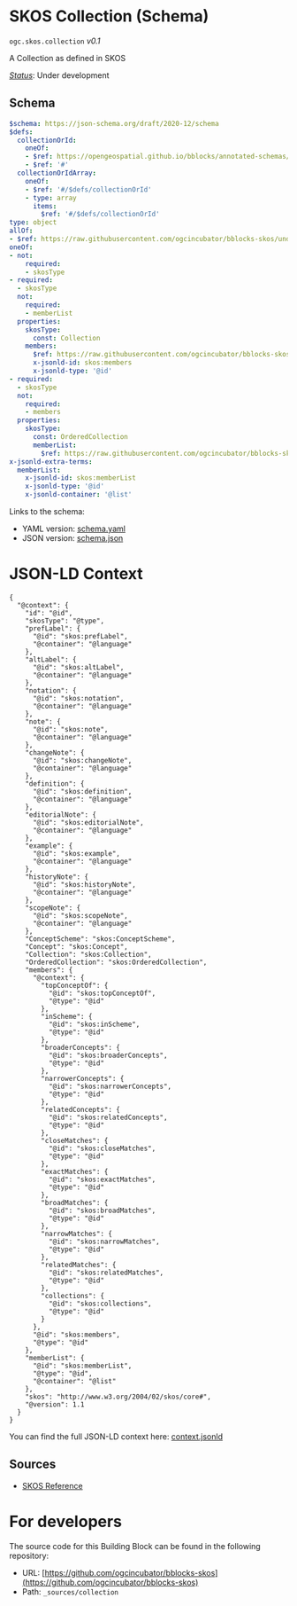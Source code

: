 
# SKOS Collection (Schema)

`ogc.skos.collection` *v0.1*

A Collection as defined in SKOS

[*Status*](http://www.opengis.net/def/status): Under development

## Schema

```yaml
$schema: https://json-schema.org/draft/2020-12/schema
$defs:
  collectionOrId:
    oneOf:
    - $ref: https://opengeospatial.github.io/bblocks/annotated-schemas/ogc-utils/iri-or-curie/schema.yaml
    - $ref: '#'
  collectionOrIdArray:
    oneOf:
    - $ref: '#/$defs/collectionOrId'
    - type: array
      items:
        $ref: '#/$defs/collectionOrId'
type: object
allOf:
- $ref: https://raw.githubusercontent.com/ogcincubator/bblocks-skos/undefined/build/annotated/skos/common/schema.yaml
oneOf:
- not:
    required:
    - skosType
- required:
  - skosType
  not:
    required:
    - memberList
  properties:
    skosType:
      const: Collection
    members:
      $ref: https://raw.githubusercontent.com/ogcincubator/bblocks-skos/undefined/build/annotated/skos/concept/schema.yaml#/$defs/conceptOrIdArray
      x-jsonld-id: skos:members
      x-jsonld-type: '@id'
- required:
  - skosType
  not:
    required:
    - members
  properties:
    skosType:
      const: OrderedCollection
      memberList:
        $ref: https://raw.githubusercontent.com/ogcincubator/bblocks-skos/undefined/build/annotated/skos/concept/schema.yaml#/$defs/conceptOrIdArray
x-jsonld-extra-terms:
  memberList:
    x-jsonld-id: skos:memberList
    x-jsonld-type: '@id'
    x-jsonld-container: '@list'

```

Links to the schema:

* YAML version: [schema.yaml](https://raw.githubusercontent.com/ogcincubator/bblocks-skos/undefined/build/annotated/skos/collection/schema.json)
* JSON version: [schema.json](https://raw.githubusercontent.com/ogcincubator/bblocks-skos/undefined/build/annotated/skos/collection/schema.yaml)


# JSON-LD Context

```jsonld
{
  "@context": {
    "id": "@id",
    "skosType": "@type",
    "prefLabel": {
      "@id": "skos:prefLabel",
      "@container": "@language"
    },
    "altLabel": {
      "@id": "skos:altLabel",
      "@container": "@language"
    },
    "notation": {
      "@id": "skos:notation",
      "@container": "@language"
    },
    "note": {
      "@id": "skos:note",
      "@container": "@language"
    },
    "changeNote": {
      "@id": "skos:changeNote",
      "@container": "@language"
    },
    "definition": {
      "@id": "skos:definition",
      "@container": "@language"
    },
    "editorialNote": {
      "@id": "skos:editorialNote",
      "@container": "@language"
    },
    "example": {
      "@id": "skos:example",
      "@container": "@language"
    },
    "historyNote": {
      "@id": "skos:historyNote",
      "@container": "@language"
    },
    "scopeNote": {
      "@id": "skos:scopeNote",
      "@container": "@language"
    },
    "ConceptScheme": "skos:ConceptScheme",
    "Concept": "skos:Concept",
    "Collection": "skos:Collection",
    "OrderedCollection": "skos:OrderedCollection",
    "members": {
      "@context": {
        "topConceptOf": {
          "@id": "skos:topConceptOf",
          "@type": "@id"
        },
        "inScheme": {
          "@id": "skos:inScheme",
          "@type": "@id"
        },
        "broaderConcepts": {
          "@id": "skos:broaderConcepts",
          "@type": "@id"
        },
        "narrowerConcepts": {
          "@id": "skos:narrowerConcepts",
          "@type": "@id"
        },
        "relatedConcepts": {
          "@id": "skos:relatedConcepts",
          "@type": "@id"
        },
        "closeMatches": {
          "@id": "skos:closeMatches",
          "@type": "@id"
        },
        "exactMatches": {
          "@id": "skos:exactMatches",
          "@type": "@id"
        },
        "broadMatches": {
          "@id": "skos:broadMatches",
          "@type": "@id"
        },
        "narrowMatches": {
          "@id": "skos:narrowMatches",
          "@type": "@id"
        },
        "relatedMatches": {
          "@id": "skos:relatedMatches",
          "@type": "@id"
        },
        "collections": {
          "@id": "skos:collections",
          "@type": "@id"
        }
      },
      "@id": "skos:members",
      "@type": "@id"
    },
    "memberList": {
      "@id": "skos:memberList",
      "@type": "@id",
      "@container": "@list"
    },
    "skos": "http://www.w3.org/2004/02/skos/core#",
    "@version": 1.1
  }
}
```

You can find the full JSON-LD context here:
[context.jsonld](https://raw.githubusercontent.com/ogcincubator/bblocks-skos/undefined/build/annotated/skos/collection/context.jsonld)

## Sources

* [SKOS Reference](https://www.w3.org/TR/skos-reference/)

# For developers

The source code for this Building Block can be found in the following repository:

* URL: [https://github.com/ogcincubator/bblocks-skos](https://github.com/ogcincubator/bblocks-skos)
* Path: `_sources/collection`

